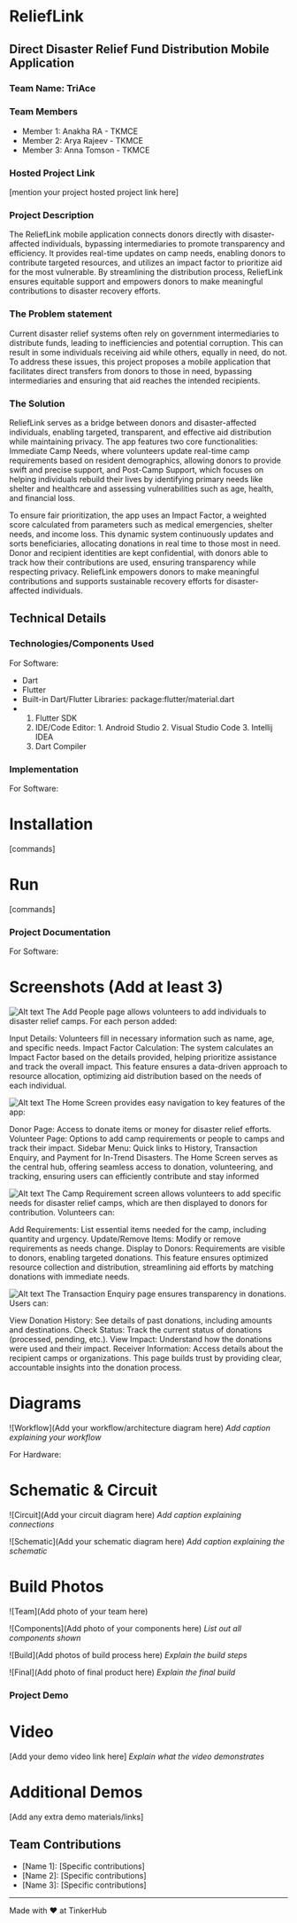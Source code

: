 # ReliefLink


## Direct Disaster Relief Fund Distribution Mobile Application
### Team Name: TriAce


### Team Members
- Member 1: Anakha RA - TKMCE
- Member 2: Arya Rajeev - TKMCE
- Member 3: Anna Tomson - TKMCE

### Hosted Project Link
[mention your project hosted project link here]

### Project Description
The ReliefLink mobile application connects donors directly with disaster-affected individuals, bypassing intermediaries to promote transparency and efficiency. It provides real-time updates on camp needs, enabling donors to contribute targeted resources, and utilizes an impact factor to prioritize aid for the most vulnerable. By streamlining the distribution process, ReliefLink ensures equitable support and empowers donors to make meaningful contributions to disaster recovery efforts.

### The Problem statement
Current disaster relief systems often rely on government intermediaries to distribute funds, leading to inefficiencies and potential corruption. This can result in some individuals receiving aid while others, equally in need, do not. To address these issues, this project proposes a mobile application that facilitates direct transfers from donors to those in need, bypassing intermediaries and ensuring that aid reaches the intended recipients.

### The Solution
ReliefLink serves as a bridge between donors and disaster-affected individuals, enabling targeted, transparent, and effective aid distribution while maintaining privacy. The app features two core functionalities: Immediate Camp Needs, where volunteers update real-time camp requirements based on resident demographics, allowing donors to provide swift and precise support, and Post-Camp Support, which focuses on helping individuals rebuild their lives by identifying primary needs like shelter and healthcare and assessing vulnerabilities such as age, health, and financial loss.

To ensure fair prioritization, the app uses an Impact Factor, a weighted score calculated from parameters such as medical emergencies, shelter needs, and income loss. This dynamic system continuously updates and sorts beneficiaries, allocating donations in real time to those most in need. Donor and recipient identities are kept confidential, with donors able to track how their contributions are used, ensuring transparency while respecting privacy. ReliefLink empowers donors to make meaningful contributions and supports sustainable recovery efforts for disaster-affected individuals.

## Technical Details
### Technologies/Components Used
For Software:
- Dart
- Flutter
- Built-in Dart/Flutter Libraries: package:flutter/material.dart
- 1. Flutter SDK
  2. IDE/Code Editor:   1. Android Studio   2. Visual Studio Code   3. Intellij IDEA
  3. Dart Compiler


### Implementation
For Software:
# Installation
[commands]

# Run
[commands]

### Project Documentation
For Software:

# Screenshots (Add at least 3)
![Alt text](https://github.com/AnnaTomson/ReliefLink/blob/main/images/addperson.jpg)
The Add People page allows volunteers to add individuals to disaster relief camps. For each person added:

Input Details: Volunteers fill in necessary information such as name, age, and specific needs.
Impact Factor Calculation: The system calculates an Impact Factor based on the details provided, helping prioritize assistance and track the overall impact.
This feature ensures a data-driven approach to resource allocation, optimizing aid distribution based on the needs of each individual.

![Alt text ](https://github.com/AnnaTomson/ReliefLink/blob/main/images/home.jpg)
The Home Screen provides easy navigation to key features of the app:

Donor Page: Access to donate items or money for disaster relief efforts.
Volunteer Page: Options to add camp requirements or people to camps and track their impact.
Sidebar Menu: Quick links to History, Transaction Enquiry, and Payment for In-Trend Disasters.
The Home Screen serves as the central hub, offering seamless access to donation, volunteering, and tracking, ensuring users can efficiently contribute and stay informed

![Alt text](https://github.com/AnnaTomson/ReliefLink/blob/main/images/requirements.jpg)
The Camp Requirement screen allows volunteers to add specific needs for disaster relief camps, which are then displayed to donors for contribution. Volunteers can:

Add Requirements: List essential items needed for the camp, including quantity and urgency.
Update/Remove Items: Modify or remove requirements as needs change.
Display to Donors: Requirements are visible to donors, enabling targeted donations.
This feature ensures optimized resource collection and distribution, streamlining aid efforts by matching donations with immediate needs.

![Alt text](https://github.com/AnnaTomson/ReliefLink/blob/main/images/transaction.jpg)
The Transaction Enquiry page ensures transparency in donations. Users can:

View Donation History: See details of past donations, including amounts and destinations.
Check Status: Track the current status of donations (processed, pending, etc.).
View Impact: Understand how the donations were used and their impact.
Receiver Information: Access details about the recipient camps or organizations.
This page builds trust by providing clear, accountable insights into the donation process.

# Diagrams
![Workflow](Add your workflow/architecture diagram here)
*Add caption explaining your workflow*

For Hardware:

# Schematic & Circuit
![Circuit](Add your circuit diagram here)
*Add caption explaining connections*

![Schematic](Add your schematic diagram here)
*Add caption explaining the schematic*

# Build Photos
![Team](Add photo of your team here)


![Components](Add photo of your components here)
*List out all components shown*

![Build](Add photos of build process here)
*Explain the build steps*

![Final](Add photo of final product here)
*Explain the final build*

### Project Demo
# Video
[Add your demo video link here]
*Explain what the video demonstrates*

# Additional Demos
[Add any extra demo materials/links]

## Team Contributions
- [Name 1]: [Specific contributions]
- [Name 2]: [Specific contributions]
- [Name 3]: [Specific contributions]

---
Made with ❤️ at TinkerHub
